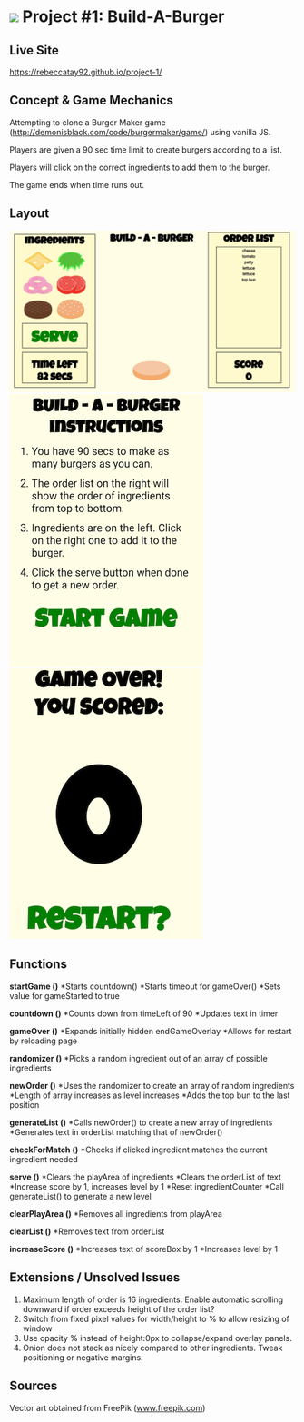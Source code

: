 <!---
Read Me Contents
-->
# ![](https://ga-dash.s3.amazonaws.com/production/assets/logo-9f88ae6c9c3871690e33280fcf557f33.png) Project #1: Build-A-Burger

Live Site
---
https://rebeccatay92.github.io/project-1/

Concept & Game Mechanics
---
Attempting to clone a Burger Maker game (http://demonisblack.com/code/burgermaker/game/) using vanilla JS.

Players are given a 90 sec time limit to create burgers according to a list.

Players will click on the correct ingredients to add them to the burger.

The game ends when time runs out.

Layout
---
!["Game Layout"](https://github.com/rebeccatay92/project-1/blob/master/screenshot.png)
!["Start Game Overlay"](https://github.com/rebeccatay92/project-1/blob/master/startGameOverlay.png)
!["End Game Overlay"](https://github.com/rebeccatay92/project-1/blob/master/endGameOverlay.png)

Functions
---
**startGame ()**
*Starts countdown()
*Starts timeout for gameOver()
*Sets value for gameStarted to true

**countdown ()**
*Counts down from timeLeft of 90
*Updates text in timer

**gameOver ()**
*Expands initially hidden endGameOverlay
*Allows for restart by reloading page

**randomizer ()**
*Picks a random ingredient out of an array of possible ingredients

**newOrder ()**
*Uses the randomizer to create an array of random ingredients
*Length of array increases as level increases
*Adds the top bun to the last position

**generateList ()**
*Calls newOrder() to create a new array of ingredients
*Generates text in orderList matching that of newOrder()

**checkForMatch ()**
*Checks if clicked ingredient matches the current ingredient needed

**serve ()**
*Clears the playArea of ingredients
*Clears the orderList of text
*Increase score by 1, increases level by 1
*Reset ingredientCounter
*Call generateList() to generate a new level

**clearPlayArea ()**
*Removes all ingredients from playArea

**clearList ()**
*Removes text from orderList

**increaseScore ()**
*Increases text of scoreBox by 1
*Increases level by 1

Extensions / Unsolved Issues
---
1. Maximum length of order is 16 ingredients. Enable automatic scrolling downward if order exceeds height of the order list?
2. Switch from fixed pixel values for width/height to % to allow resizing of window
3. Use opacity % instead of height:0px to collapse/expand overlay panels.
4. Onion does not stack as nicely compared to other ingredients. Tweak positioning or negative margins.

Sources
---
Vector art obtained from FreePik (www.freepik.com)
